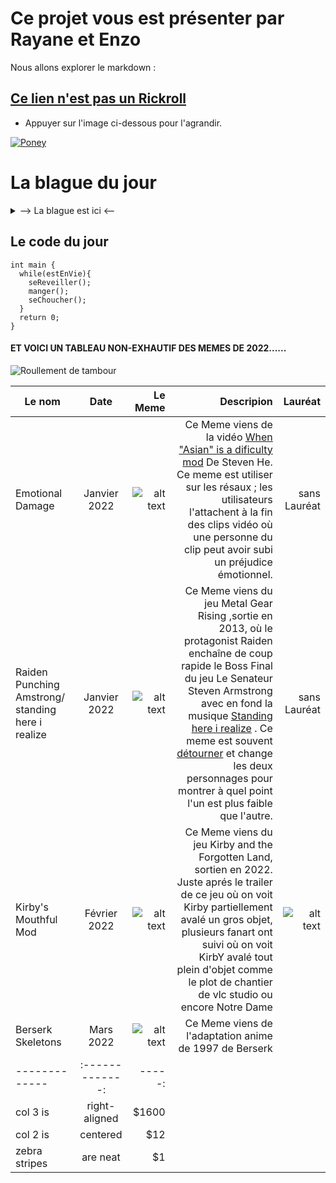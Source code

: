 [TrollFace]: https://media.tenor.com/GryShD35-psAAAAM/troll-face-creepy-smile.gif
[Meme]: https://media.tenor.com/K9-SqJMNjkEAAAAC/emotional-damage.gif
[Meme1]: https://media.tenor.com/lKbQy9oa030AAAAC/mgrv-raiden-punching-armstrong.gif
[Meme2]: https://static.wikia.nocookie.net/kirby/images/4/44/CarMouth.png/revision/latest?cb=20220210110241&path-prefix=en
[Meme3]: https://static.wikia.nocookie.net/unanything/images/b/bf/Skeleton-berserk.gif/revision/latest?cb=20220422045329
[MemeDuMois2]: https://i.kym-cdn.com/photos/images/original/002/324/746/367.jpg
[Meme0]: https://i.kym-cdn.com/photos/images/original/002/308/177/b4b.jpg
[Roullement de tambour]: https://media.tenor.com/KmUkF_pH4FgAAAAC/roulement-tambour.gif


# Ce projet vous est présenter par Rayane et Enzo 

Nous allons explorer le markdown :

## [Ce lien n'est pas un Rickroll](https://www.youtube.com/watch?v=dQw4w9WgXcQ)

 * Appuyer sur l'image ci-dessous pour l'agrandir.

[![Poney](https://lemagdesanimaux.ouest-france.fr/images/dossiers/2021-03/adopter-poney-083907.jpg)](https://www.youtube.com/watch?v=dQw4w9WgXcQ)



La blague du jour
===
<details>
  <summary>--> La blague est ici <--</summary>
  
  **Un ingénieur Linux, un ingénieur Mac et un ~~ingénieur~~ Microsoft sont en voiture. Un des pneu crève.**

  **L’ingénieur Mac _dit_**: 
  > **« Il faut changer le pneu pour pouvoir continuer. »**

  **L’ingénieur Linux _dit_** :
  > **« Il faut trouver pourquoi le pneu a crevé pour que ça ne se reproduise pas. »**

  **L’~~ingénieur~~ Microsoft _dit_** :
  > **« On a qu’à continuer comme ça on verra bien si ça se répare tout seul. »**
    
![TrollFace]
  
</details>


Le code du jour
---
```
int main {
  while(estEnVie){
    seReveiller();
    manger();
    seChoucher();
  }
  return 0;
}
```
#### ET VOICI UN TABLEAU NON-EXHAUTIF DES MEMES DE 2022......
![Roullement de tambour]
  

| Le nom                                              | Date         | Le Meme            |Descripion |  Lauréat |
| --------------------------------------------------- | :-----------:| ------------------:| ---------:| --------:|
| Emotional Damage                                    | Janvier 2022 | ![alt text][Meme]  | Ce Meme viens de la vidéo [When "Asian" is a dificulty mod](https://www.youtube.com/watch?v=miD_TWmdGIY&ab_channel=StevenHe) De Steven He. Ce meme est utiliser sur les résaux ; les utilisateurs l'attachent à la fin des clips vidéo où une personne du clip peut avoir subi un préjudice émotionnel. | sans Lauréat |
| Raiden Punching Amstrong/ standing here i realize   | Janvier 2022 | ![alt text][Meme1] | Ce Meme viens du jeu Metal Gear Rising ,sortie en 2013, où le protagonist Raiden enchaîne de coup rapide le Boss Final du jeu Le Senateur Steven Armstrong avec en fond la musique [Standing here i realize](https://www.youtube.com/watch?v=ZYAPgPH9hsI&ab_channel=Crimson)  . Ce meme est souvent [détourner](https://www.youtube.com/watch?v=C4P5lMoAKtQ&t=13s&ab_channel=CALMAXINC) et change les deux personnages pour montrer à quel point l'un est plus faible que l'autre.| sans Lauréat |
| Kirby's Mouthful Mod                                | Février 2022 | ![alt text][Meme2] | Ce Meme viens du jeu Kirby and the Forgotten Land, sortien en 2022. Juste aprés le trailer de ce jeu où on voit Kirby partiellement avalé un gros objet, plusieurs fanart ont suivi où on voit KirbY avalé tout plein d'objet comme le plot de chantier de vlc studio ou encore Notre Dame | ![alt text][MemeDuMois2] |
|Berserk Skeletons                                    | Mars 2022    | ![alt text][Meme3] | Ce Meme viens de l'adaptation anime de 1997 de Berserk
| ------------- |:-------------:| -----:|
| col 3 is      | right-aligned | $1600 |
| col 2 is      | centered      |   $12 |
| zebra stripes | are neat      |    $1 |
  
  


